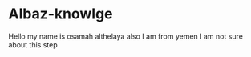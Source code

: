 # Albaz-knowlge
Hello my name is osamah althelaya
also I am from yemen
I am not sure about this step
